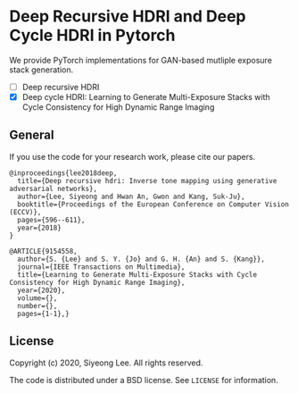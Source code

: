 # Deep Recursive HDRI and Deep Cycle HDRI in Pytorch

We provide PyTorch implementations for GAN-based mutliple exposure stack generation.
- [ ] Deep recursive HDRI
- [x] Deep cycle HDRI: Learning to Generate Multi-Exposure Stacks with Cycle Consistency for High Dynamic Range Imaging

## General
If you use the code for your research work, please cite our papers.

```
@inproceedings{lee2018deep,
  title={Deep recursive hdri: Inverse tone mapping using generative adversarial networks},
  author={Lee, Siyeong and Hwan An, Gwon and Kang, Suk-Ju},
  booktitle={Proceedings of the European Conference on Computer Vision (ECCV)},
  pages={596--611},
  year={2018}
}

@ARTICLE{9154558,
  author={S. {Lee} and S. Y. {Jo} and G. H. {An} and S. {Kang}},
  journal={IEEE Transactions on Multimedia}, 
  title={Learning to Generate Multi-Exposure Stacks with Cycle Consistency for High Dynamic Range Imaging}, 
  year={2020},
  volume={},
  number={},
  pages={1-1},}
```


## License

Copyright (c) 2020, Siyeong Lee.
All rights reserved.

The code is distributed under a BSD license. See `LICENSE` for information.

